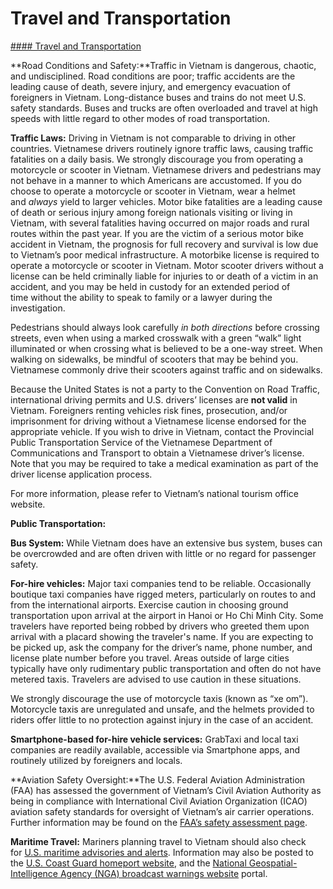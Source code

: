 # Travel and Transportation

[#### Travel and Transportation](javascript:void(0); "Travel and Transportation")

**Road Conditions and Safety:**Traffic in Vietnam is dangerous, chaotic, and undisciplined. Road conditions are poor; traffic accidents are the leading cause of death, severe injury, and emergency evacuation of foreigners in Vietnam. Long-distance buses and trains do not meet U.S. safety standards. Buses and trucks are often overloaded and travel at high speeds with little regard to other modes of road transportation.

**Traffic Laws:** Driving in Vietnam is not comparable to driving in other countries. Vietnamese drivers routinely ignore traffic laws, causing traffic fatalities on a daily basis. We strongly discourage you from operating a motorcycle or scooter in Vietnam. Vietnamese drivers and pedestrians may not behave in a manner to which Americans are accustomed. If you do choose to operate a motorcycle or scooter in Vietnam, wear a helmet and *always* yield to larger vehicles. Motor bike fatalities are a leading cause of death or serious injury among foreign nationals visiting or living in Vietnam, with several fatalities having occurred on major roads and rural routes within the past year. If you are the victim of a serious motor bike accident in Vietnam, the prognosis for full recovery and survival is low due to Vietnam’s poor medical infrastructure. A motorbike license is required to operate a motorcycle or scooter in Vietnam. Motor scooter drivers without a license can be held criminally liable for injuries to or death of a victim in an accident, and you may be held in custody for an extended period of time without the ability to speak to family or a lawyer during the investigation.

Pedestrians should always look carefully *in both directions* before crossing streets, even when using a marked crosswalk with a green “walk” light illuminated or when crossing what is believed to be a one-way street. When walking on sidewalks, be mindful of scooters that may be behind you. Vietnamese commonly drive their scooters against traffic and on sidewalks.

Because the United States is not a party to the Convention on Road Traffic, international driving permits and U.S. drivers’ licenses are **not valid** in Vietnam. Foreigners renting vehicles risk fines, prosecution, and/or imprisonment for driving without a Vietnamese license endorsed for the appropriate vehicle. If you wish to drive in Vietnam, contact the Provincial Public Transportation Service of the Vietnamese Department of Communications and Transport to obtain a Vietnamese driver’s license. Note that you may be required to take a medical examination as part of the driver license application process.

For more information, please refer to Vietnam’s national tourism office website.

**Public Transportation:**

**Bus System:** While Vietnam does have an extensive bus system, buses can be overcrowded and are often driven with little or no regard for passenger safety.

**For-hire vehicles:** Major taxi companies tend to be reliable. Occasionally boutique taxi companies have rigged meters, particularly on routes to and from the international airports. Exercise caution in choosing ground transportation upon arrival at the airport in Hanoi or Ho Chi Minh City. Some travelers have reported being robbed by drivers who greeted them upon arrival with a placard showing the traveler's name. If you are expecting to be picked up, ask the company for the driver’s name, phone number, and license plate number before you travel. Areas outside of large cities typically have only rudimentary public transportation and often do not have metered taxis. Travelers are advised to use caution in these situations.

We strongly discourage the use of motorcycle taxis (known as “xe om”). Motorcycle taxis are unregulated and unsafe, and the helmets provided to riders offer little to no protection against injury in the case of an accident.

**Smartphone-based for-hire vehicle services:** GrabTaxi and local taxi companies are readily available, accessible via Smartphone apps, and routinely utilized by foreigners and locals. 

**Aviation Safety Oversight:**The U.S. Federal Aviation Administration (FAA) has assessed the government of Vietnam’s Civil Aviation Authority as being in compliance with International Civil Aviation Organization (ICAO) aviation safety standards for oversight of Vietnam’s air carrier operations. Further information may be found on the [FAA’s safety assessment page](https://www.faa.gov/about/initiatives/iasa).

**Maritime Travel:** Mariners planning travel to Vietnam should also check for [U.S. maritime advisories and alerts](https://www.maritime.dot.gov/msci/maritime-security-communications-industry-msci-web-portal). Information may also be posted to the [U.S. Coast Guard homeport website](https://www.dco.uscg.mil/Our-Organization/Assistant-Commandant-for-Prevention-Policy-CG-5P/Inspections-Compliance-CG-5PC-/Office-of-Investigations-Casualty-Analysis/Safety-Alerts/), and the [National Geospatial-Intelligence Agency (NGA) broadcast warnings website](https://msi.nga.mil/NavWarnings) portal.